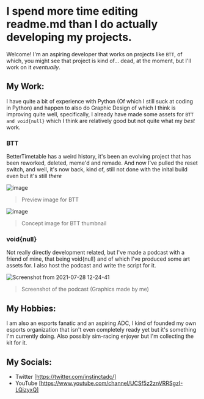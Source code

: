 # I spend more time editing readme.md than I do actually developing my projects.
Welcome! I'm an aspiring developer that works on projects like `BTT`, of which, you might see that project is kind of... dead, at the moment, but I'll work on it *eventually*.
## My Work:
I have quite a bit of experience with Python (Of which I still suck at coding in Python) and happen to also do Graphic Design of which I think is improving quite well, specifically, I already have made some assets for `BTT and void{null}` which I think are relatively good but not quite what my *best* work.
### BTT
BetterTimetable has a weird history, it's been an evolving project that has been reworked, deleted, meme'd and remade. And now I've pulled the reset switch, and well, it's now back, kind of, still not done with the inital build even but it's still *there*

![image](https://user-images.githubusercontent.com/78747877/127306668-82693123-8d6c-4c3d-b85d-0ef270cc48a2.png)

> Preview image for BTT

![image](https://user-images.githubusercontent.com/78747877/127306807-7b71584a-8d0e-49c7-bb02-d2408d37ae93.png)

> Concept image for BTT thumbnail
### void{null}
Not really directly development related, but I've made a podcast with a friend of mine, that being void{null} and of which I've produced some art assets for. I also host the podcast and write the script for it.

![Screenshot from 2021-07-28 12-24-41](https://user-images.githubusercontent.com/78747877/127307278-c74f4ae0-b235-4c7e-bbcd-9bd2b8be0885.png)

> Screenshot of the podcast (Graphics made by me)

## My Hobbies:
I am also an esports fanatic and an aspiring ADC, I kind of founded my own esports organization that isn't even completely ready yet but it's something I'm currently doing. Also possibly sim-racing enjoyer but I'm collecting the kit for it.
## My Socials:
- Twitter [https://twitter.com/instinctadc/]
- YouTube [https://www.youtube.com/channel/UCSf5z2znVRRSgzI-LQizyxQ]

